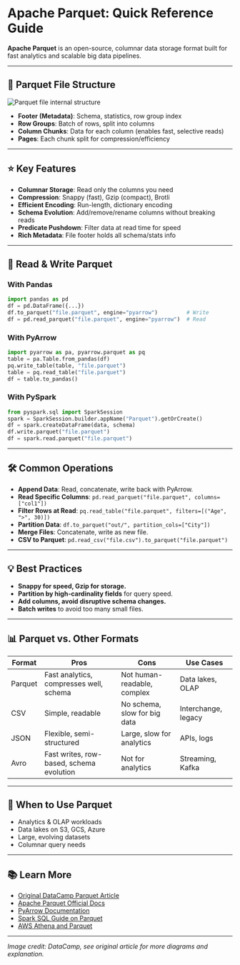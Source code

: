 
# Apache Parquet: Quick Reference Guide

**Apache Parquet** is an open-source, columnar data storage format built for fast analytics and scalable big data pipelines.

---

## 📂 Parquet File Structure

![Parquet file internal structure](https://media.datacamp.com/cms/ad_4nxcuuincavq5rqwc42rsxrqtf_hrepxa5zaohmvbkyjdivivu2p79s8pkbiov5ws85byacezrthjzpkg_uk-b1gybmog8fszuf_edkdle1j36eixnmhqb7unprq4emw4phm__zrp.png)

* **Footer (Metadata)**: Schema, statistics, row group index
* **Row Groups**: Batch of rows, split into columns
* **Column Chunks**: Data for each column (enables fast, selective reads)
* **Pages**: Each chunk split for compression/efficiency

---

## ⭐ Key Features

* **Columnar Storage**: Read only the columns you need
* **Compression**: Snappy (fast), Gzip (compact), Brotli
* **Efficient Encoding**: Run-length, dictionary encoding
* **Schema Evolution**: Add/remove/rename columns without breaking reads
* **Predicate Pushdown**: Filter data at read time for speed
* **Rich Metadata**: File footer holds all schema/stats info

---

## 🔧 Read & Write Parquet

### With Pandas

```python
import pandas as pd
df = pd.DataFrame({...})
df.to_parquet("file.parquet", engine="pyarrow")         # Write
df = pd.read_parquet("file.parquet", engine="pyarrow")  # Read
```

### With PyArrow

```python
import pyarrow as pa, pyarrow.parquet as pq
table = pa.Table.from_pandas(df)
pq.write_table(table, "file.parquet")
table = pq.read_table("file.parquet")
df = table.to_pandas()
```

### With PySpark

```python
from pyspark.sql import SparkSession
spark = SparkSession.builder.appName("Parquet").getOrCreate()
df = spark.createDataFrame(data, schema)
df.write.parquet("file.parquet")
df = spark.read.parquet("file.parquet")
```

---

## 🛠️ Common Operations

* **Append Data**: Read, concatenate, write back with PyArrow.
* **Read Specific Columns**:
  `pd.read_parquet("file.parquet", columns=["col1"])`
* **Filter Rows at Read**:
  `pq.read_table("file.parquet", filters=[("Age", ">", 30)])`
* **Partition Data**:
  `df.to_parquet("out/", partition_cols=["City"])`
* **Merge Files**: Concatenate, write as new file.
* **CSV to Parquet**:
  `pd.read_csv("file.csv").to_parquet("file.parquet")`

---

## 💡 Best Practices

* **Snappy for speed, Gzip for storage.**
* **Partition by high-cardinality fields** for query speed.
* **Add columns, avoid disruptive schema changes.**
* **Batch writes** to avoid too many small files.

---

## 📊 Parquet vs. Other Formats

| Format  | Pros                                     | Cons                         | Use Cases           |
| ------- | ---------------------------------------- | ---------------------------- | ------------------- |
| Parquet | Fast analytics, compresses well, schema  | Not human-readable, complex  | Data lakes, OLAP    |
| CSV     | Simple, readable                         | No schema, slow for big data | Interchange, legacy |
| JSON    | Flexible, semi-structured                | Large, slow for analytics    | APIs, logs          |
| Avro    | Fast writes, row-based, schema evolution | Not for analytics            | Streaming, Kafka    |

---

## 🚦 When to Use Parquet

* Analytics & OLAP workloads
* Data lakes on S3, GCS, Azure
* Large, evolving datasets
* Columnar query needs

---

## 📚 Learn More

* [Original DataCamp Parquet Article](https://www.datacamp.com/tutorial/apache-parquet)
* [Apache Parquet Official Docs](https://parquet.apache.org/documentation/latest/)
* [PyArrow Documentation](https://arrow.apache.org/docs/python/parquet.html)
* [Spark SQL Guide on Parquet](https://spark.apache.org/docs/latest/sql-data-sources-parquet.html)
* [AWS Athena and Parquet](https://docs.aws.amazon.com/athena/latest/ug/parquet.html)

---

*Image credit: DataCamp, see original article for more diagrams and explanation.*

